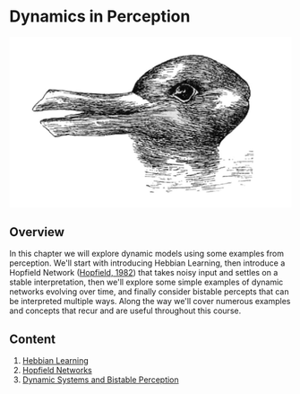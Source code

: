 # Dynamics in Perception

![duck rabbit](https://raw.githubusercontent.com/younesStrittmatter/502B/refs/heads/main/book/content/chapter_1/assets/duckrabbit.jpeg)

## Overview

In this chapter we will explore dynamic models using some examples from perception. We'll start with introducing Hebbian Learning, then introduce a Hopfield Network ([Hopfield, 1982](https://doi.org/10.1073/pnas.79.8.2554)) that takes noisy input and settles on a stable interpretation, then we'll explore some simple examples of dynamic networks evolving over time, and finally consider bistable percepts that can be interpreted multiple ways. Along the way we'll cover numerous examples and concepts that recur and are useful throughout this course.

## Content

1. [Hebbian Learning](notebooks/1%20Hebbian%20Learning.ipynb)
2. [Hopfield Networks](notebooks/2%20Hopfield%20Networks.ipynb)
3. [Dynamic Systems and Bistable Perception](notebooks/3%20Dynamic%20Systems%20and%20Bistable%20Perception.ipynb)

